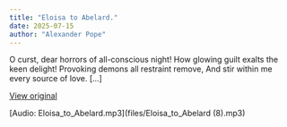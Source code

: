 ```yaml
---
title: "Eloisa to Abelard."
date: 2025-07-15
author: "Alexander Pope"
---
```


O curst, dear horrors of all-conscious night!
How glowing guilt exalts the keen delight!
Provoking demons all restraint remove,
And stir within me every source of love.
[...]

[View original](https://t.me/c/2696929880/427)


[Audio: Eloisa_to_Abelard.mp3](files/Eloisa_to_Abelard (8).mp3)